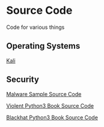 # Source Code

Code for various things

## Operating Systems

[Kali](https://gitlab.com/kalilinux)

## Security

[Malware Sample Source Code](https://github.com/vxunderground/MalwareSourceCode)

[Violent Python3 Book Source Code](github.com/EONRaidere/violent-python3)

[Blackhat Python3 Book Source Code](github.com/EONRaider/blackhat-python3)